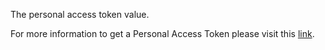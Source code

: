 The personal access token value.

For more information to get a Personal Access Token please visit this [link](https://help.tableau.com/current/server/en-us/security_personal_access_tokens.htm).